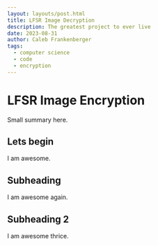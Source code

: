 ```yaml
---
layout: layouts/post.html
title: LFSR Image Decryption
description: The greatest project to ever live
date: 2023-08-31
author: Caleb Frankenberger
tags:
  - computer science
  - code
  - encryption
---
```


# LFSR Image Encryption

Small summary here.

## Lets begin

I am awesome.

## Subheading

I am awesome again.

## Subheading 2

I am awesome thrice.
